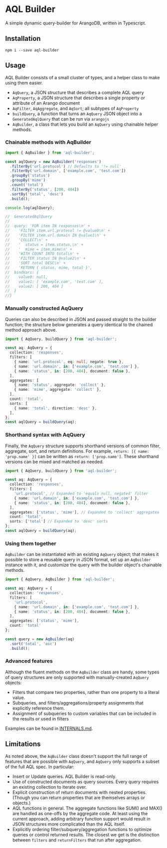 # AQL Builder

A simple dynamic query-builder for ArangoDB, written in Typescript.

## Installation

`npm i --save aql-builder`

## Usage

AQL Builder consists of a small cluster of types, and a helper class to make using them easier.

- `AqQuery`, a JSON structure that describes a complete AQL query
- `AqProperty`, a JSON structure that describes a single property or attribute of an Arango document
- `AqFilter`, `AqAggregate`, and `AqSort`; all subtypes of `AqProperty`
- `buildQuery`, a function that turns an `AqQuery` JSON object into a `GeneratedAqlQuery` that can be run via `arangojs`
- `AqBuilder`, a class that lets you build an `AqQuery` using chainable helper methods.

### Chainable methods with AqBuilder

```typescript
import { AqBuilder } from 'aql-builder';

const aqlQuery = new AqBuilder('responses')
  .filterBy('url.protocol') // Defaults to '!= null'
  .filterBy('url.domain', ['example.com', 'test.com'])
  .groupBy('status')
  .groupBy('mime')
  .count('total')
  .filterBy('status', [200, 404])
  .sortBy('total', 'desc')
  .build();

console.log(aqlQuery);

//  GeneratedAqlQuery
//
//  query: 'FOR item IN responses\n' +
//    'FILTER item.url.protocol != @value0\n' +
//    'FILTER item.url.domain IN @value1\n' +
//    'COLLECT\n' +
//    '  status = item.status,\n' +
//    '  mime = item.mime\n' +
//    'WITH COUNT INTO total\n' +
//    'FILTER status IN @value2\n' +
//    'SORT total DESC\n' +
//    'RETURN { status, mime, total }',
//  bindVars: {
//    value0: null,
//    value1: [ 'example.com', 'test.com' ],
//    value2: [ 200, 404 ]
//  }
//}
```

### Manually constructed AqQuery

Queries can also be described in JSON and passed straight to the builder function; the structure below generates a query identical to the chained method approach above.

```typescript
import { AqQuery, buildQuery } from 'aql-builder';

const aq: AqQuery = {
  collection: 'responses',
  filters: [
    { name: 'url.protocol', eq: null, negate: true },
    { name: 'url.domain', in: ['example.com', 'test.com'] },
    { name: 'status', in: [200, 404], document: false },
  ],
  aggregates: [
    { name: 'status', aggregate: 'collect' },
    { name: 'mime', aggregate: 'collect' },
  ],
  count: 'total',
  sorts: [
    { name: 'total', direction: 'desc' },
  ],
};
const aqlQuery = buildQuery(aq);
```

### Shorthand syntax with AqQuery

Finally, the `AqQuery` structure supports shorthand versions of common filter, aggregate, sort, and return definitions. For example, `return: [{ name: 'prop.name' }]` can be written as `return: ['prop.name']`. These shorthand versions can be mixed and matched as needed.

```typescript
import { AqQuery, buildQuery } from 'aql-builder';

const aq: AqQuery = {
  collection: 'responses',
  filters: [
    'url.protocol', // Expanded to 'equals null, negated' filter
    { name: 'url.domain', in: ['example.com', 'test.com'] },
    { name: 'status', in: [200, 404], documemt: false },
  ],
  aggregates: ['status', 'mime'], // Expanded to 'collect' aggregates
  count: 'total',
  sorts: ['total'] // Expanded to 'desc' sorts
};
const aqlQuery = buildQuery(aq);
```

### Using them together

`AqBuilder` can be instantiated with an existing `AqQuery` object; that makes it possible to store a reusable query in JSON format, set up an `AqBuilder` instance with it, and customize the query with the builder object's chainable methods.

```typescript
import { AqQuery, AqBuilder } from 'aql-builder';

const aq: AqQuery = {
  collection: 'responses',
  filters: [
    'url.protocol',
    { name: 'url.domain', in: ['example.com', 'test.com'] },
    { name: 'status', in: [200, 404], documemt: false },
  ],
  aggregates: ['status', 'mime'],
  count: 'total'
};

const query = new AqBuilder(aq)
  .sort('total', 'asc')
  .build();
```

### Advanced features

Although the fluent methods on the `AqBuilder` class are handy, some types of query structures are only supported with manually-created `AqQuery` objects:

- Filters that compare two properties, rather than one property to a literal value.
- Subqueries, and filters/aggregations/property assignments that explicitly reference them.
- Assignment of subqueries to custom variables that can be included in the results or used in filters

Examples can be found in [INTERNALS.md](INTERNALS.md).

## Limitations

As noted above, the `AqBuilder` class doesn't support the full range of features that are possible with `AqQuery`, and `AqQuery` only supports a subset of the full AQL spec. In particular:

- Insert or Update queries. AQL Builder is read-only.
- Use of constructed documents as query sources. Every query requires an existing collection to iterate over.
- Explicit construction of return documents with nested properties. (Though you can return properties that are themselves arrays or objects.)
- AQL functions in general. The aggregate functions like SUM() and MAX() are handled as one-offs by the aggregate code. At least using the current approach, adding arbitrary function support would result in JSON structures more complicated than the AQL itself.
- Explicitly ordering filter/subquery/aggregation functions to optimize queries or control returned results. The closest we get is the distinction between `filters` and `returnFilters` that run after aggregation.
